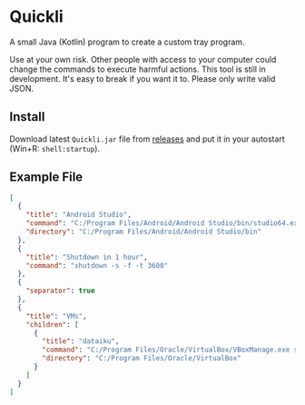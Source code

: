 # Quickli

A small Java (Kotlin) program to create a custom tray program.

Use at your own risk. Other people with access to your computer could change the commands to execute harmful actions.
This tool is still in development. It's easy to break if you want it to. Please only write valid JSON.

## Install

Download latest `Quickli.jar` file from [releases](https://github.com/JanMalch/Quickli/releases) and put it in your autostart (Win+R: `shell:startup`).

## Example File

```json
[
  {
    "title": "Android Studio",
    "command": "C:/Program Files/Android/Android Studio/bin/studio64.exe",
    "directory": "C:/Program Files/Android/Android Studio/bin"
  },
  {
    "title": "Shutdown in 1 hour",
    "command": "shutdown -s -f -t 3600"
  },
  {
    "separator": true
  },
  {
    "title": "VMs",
    "children": [
      {
        "title": "dataiku",
        "command": "C:/Program Files/Oracle/VirtualBox/VBoxManage.exe startvm dataiku-dss-5.0.2",
        "directory": "C:/Program Files/Oracle/VirtualBox"
      }
    ]
  }
]
```

